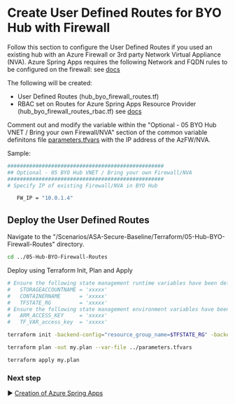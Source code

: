 # Create User Defined Routes for BYO Hub with Firewall

Follow this section to configure the User Defined Routes if you used an existing hub with an Azure Firewall or 3rd party Network Virtual Appliance (NVA). Azure Spring Apps requires the following Network and FQDN rules to be configured on the firewall: see [docs](https://learn.microsoft.com/en-us/azure/spring-apps/vnet-customer-responsibilities)

The following will be created:
* User Defined Routes (hub_byo_firewall_routes.tf)
* RBAC set on Routes for Azure Spring Apps Resource Provider (hub_byo_firewall_routes_rbac.tf) see [docs](https://learn.microsoft.com/en-us/azure/spring-apps/how-to-create-user-defined-route-instance#add-a-role-for-an-azure-spring-apps-resource-provider)


Comment out and modify the variable within the "Optional - 05 BYO Hub VNET / Bring your own Firewall/NVA" section of the common variable definitons file [parameters.tfvars](./parameters.tfvars) with the IP address of the AzFW/NVA.

Sample:

```bash
##################################################
## Optional - 05 BYO Hub VNET / Bring your own Firewall/NVA
##################################################
# Specify IP of existing Firewall/NVA in BYO Hub

   FW_IP = "10.0.1.4"

```
## Deploy the User Defined Routes

Navigate to the "/Scenarios/ASA-Secure-Baseline/Terraform/05-Hub-BYO-Firewall-Routes" directory. 

```bash
cd ../05-Hub-BYO-Firewall-Routes
```

Deploy using Terraform Init, Plan and Apply

```bash
# Ensure the following state management runtime variables have been defined:
#   STORAGEACCOUNTNAME = 'xxxxx'
#   CONTAINERNAME      = 'xxxxx'
#   TFSTATE_RG         = 'xxxxx'
# Ensure the following state management environment variables have been defined:
#   ARM_ACCESS_KEY     = 'xxxxx'
#   TF_VAR_access_key  = 'xxxxx'

terraform init -backend-config="resource_group_name=$TFSTATE_RG" -backend-config="storage_account_name=$STORAGEACCOUNTNAME" -backend-config="container_name=$CONTAINERNAME"
```

```bash
terraform plan -out my.plan --var-file ../parameters.tfvars
```

```bash
terraform apply my.plan
```

### Next step

:arrow_forward: [Creation of Azure Spring Apps](./06-LZ-SpringApps.md)